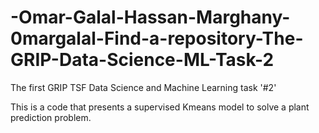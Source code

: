 # -Omar-Galal-Hassan-Marghany-0margalal-Find-a-repository-The-GRIP-Data-Science-ML-Task-2
The first GRIP TSF Data Science and Machine Learning task '#2'  

This is a code that presents a supervised Kmeans model to solve a plant prediction problem.
